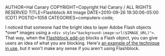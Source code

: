 AUTHOR=Hal Canary
COPYRIGHT=Copyright Hal Canary / ALL RIGHTS RESERVED
TITLE=Flashblock Alt Image
DATE=2010-09-26 19:30:06-05:00 (CDT)
POSTID=1058
CATEGORIES=computers-code;

I noticed that someone had the bright idea to layer Adobe Flash objects \*over\* images using a `<div style="background-image:url($IMAGE_URL)">`. That way, when the [Flashblock add-on](https://addons.mozilla.org/en-US/firefox/addon/433/) blocks a Flash object, you can give users an idea of what you are blocking. Here's [an example of the technique in use,](https://halcanary.org/pub/flashexample.html) but it won't make any sense if you aren't using Flashblock.
